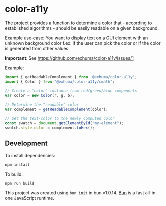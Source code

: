# color-a11y

The project provides a function to determine a color that - according to
established algorithms - should be easily readable on a given background.

Example use-case: You want to display text on a GUI element with an unknown
background color f.ex. if the user can pick the color or if the color is
generated from other values.

**Important**: See https://github.com/exhuma/color-a11y/issues/1

Example:

```javascript
import { getReadableComplement } from '@exhuma/color-a11y';
import { Color } from "@exhuma/color-a11y/cmath";

// Create a "color" instance from red/green/blue components
var color = new Color(r, g, b);

// Determine the "readable" color
var complement = getReadableComplement(color);

// Set the text-color to the newly computed color
const swatch = document.getElementById("my-element");
swatch.style.color = complement.toHex();
```

## Development

To install dependencies:

```bash
npm install
```

To build:

```bash
npm run build
```

This project was created using `bun init` in bun v1.0.14. [Bun](https://bun.sh)
is a fast all-in-one JavaScript runtime.
